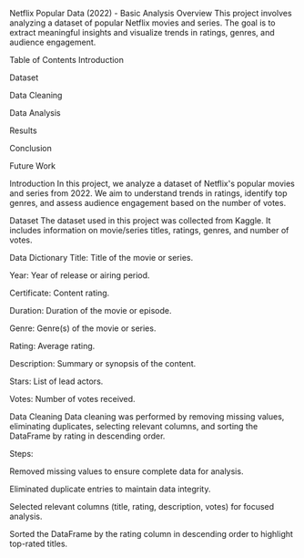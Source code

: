 Netflix Popular Data (2022) - Basic Analysis
Overview
This project involves analyzing a dataset of popular Netflix movies and series. The goal is to extract meaningful insights and visualize trends in ratings, genres, and audience engagement.

Table of Contents
Introduction

Dataset

Data Cleaning

Data Analysis

Results

Conclusion

Future Work

Introduction
In this project, we analyze a dataset of Netflix's popular movies and series from 2022. We aim to understand trends in ratings, identify top genres, and assess audience engagement based on the number of votes.

Dataset
The dataset used in this project was collected from Kaggle. It includes information on movie/series titles, ratings, genres, and number of votes.

Data Dictionary
Title: Title of the movie or series.

Year: Year of release or airing period.

Certificate: Content rating.

Duration: Duration of the movie or episode.

Genre: Genre(s) of the movie or series.

Rating: Average rating.

Description: Summary or synopsis of the content.

Stars: List of lead actors.

Votes: Number of votes received.

Data Cleaning
Data cleaning was performed by removing missing values, eliminating duplicates, selecting relevant columns, and sorting the DataFrame by rating in descending order.

Steps:

Removed missing values to ensure complete data for analysis.

Eliminated duplicate entries to maintain data integrity.

Selected relevant columns (title, rating, description, votes) for focused analysis.

Sorted the DataFrame by the rating column in descending order to highlight top-rated titles.
